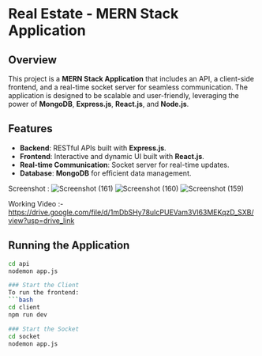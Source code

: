# Real Estate - MERN Stack Application

## Overview
This project is a **MERN Stack Application** that includes an API, a client-side frontend, and a real-time socket server for seamless communication. The application is designed to be scalable and user-friendly, leveraging the power of **MongoDB**, **Express.js**, **React.js**, and **Node.js**.

## Features
- **Backend**: RESTful APIs built with **Express.js**.
- **Frontend**: Interactive and dynamic UI built with **React.js**.
- **Real-time Communication**: Socket server for real-time updates.
- **Database**: **MongoDB** for efficient data management.

Screenshot :
![Screenshot (161)](https://github.com/user-attachments/assets/b3a0d0f7-b68c-403d-b5e2-81b0656c791d)
![Screenshot (160)](https://github.com/user-attachments/assets/41f4633d-26d3-4734-9dc2-d29a4d32bd8d)
![Screenshot (159)](https://github.com/user-attachments/assets/de08aa7a-5253-4e8b-ac5a-7d4ade6689a9)

Working Video :-
https://drive.google.com/file/d/1mDbSHy78uIcPUEVam3Vl63MEKqzD_SXB/view?usp=drive_link

## Running the Application


```bash
cd api
nodemon app.js

### Start the Client
To run the frontend:
```bash
cd client
npm run dev

### Start the Socket
cd socket
nodemon app.js


